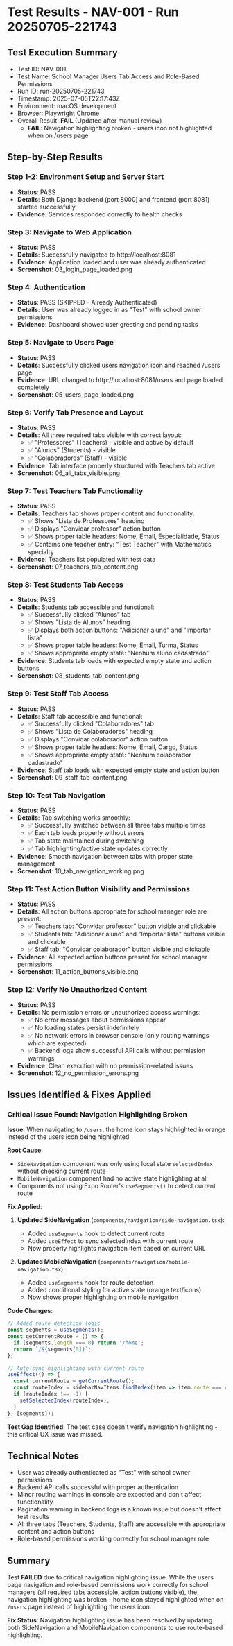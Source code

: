 # Test Results - NAV-001 - Run 20250705-221743

## Test Execution Summary
- Test ID: NAV-001
- Test Name: School Manager Users Tab Access and Role-Based Permissions
- Run ID: run-20250705-221743
- Timestamp: 2025-07-05T22:17:43Z
- Environment: macOS development
- Browser: Playwright Chrome
- Overall Result: **FAIL** (Updated after manual review)
  - **FAIL**: Navigation highlighting broken - users icon not highlighted when on /users page

## Step-by-Step Results

### Step 1-2: Environment Setup and Server Start
- **Status**: PASS
- **Details**: Both Django backend (port 8000) and frontend (port 8081) started successfully
- **Evidence**: Services responded correctly to health checks

### Step 3: Navigate to Web Application
- **Status**: PASS
- **Details**: Successfully navigated to http://localhost:8081
- **Evidence**: Application loaded and user was already authenticated
- **Screenshot**: 03_login_page_loaded.png

### Step 4: Authentication
- **Status**: PASS (SKIPPED - Already Authenticated)
- **Details**: User was already logged in as "Test" with school owner permissions
- **Evidence**: Dashboard showed user greeting and pending tasks

### Step 5: Navigate to Users Page
- **Status**: PASS
- **Details**: Successfully clicked users navigation icon and reached /users page
- **Evidence**: URL changed to http://localhost:8081/users and page loaded completely
- **Screenshot**: 05_users_page_loaded.png

### Step 6: Verify Tab Presence and Layout
- **Status**: PASS
- **Details**: All three required tabs visible with correct layout:
  - ✅ "Professores" (Teachers) - visible and active by default
  - ✅ "Alunos" (Students) - visible
  - ✅ "Colaboradores" (Staff) - visible
- **Evidence**: Tab interface properly structured with Teachers tab active
- **Screenshot**: 06_all_tabs_visible.png

### Step 7: Test Teachers Tab Functionality
- **Status**: PASS
- **Details**: Teachers tab shows proper content and functionality:
  - ✅ Shows "Lista de Professores" heading
  - ✅ Displays "Convidar professor" action button
  - ✅ Shows proper table headers: Nome, Email, Especialidade, Status
  - ✅ Contains one teacher entry: "Test Teacher" with Mathematics specialty
- **Evidence**: Teachers list populated with test data
- **Screenshot**: 07_teachers_tab_content.png

### Step 8: Test Students Tab Access
- **Status**: PASS
- **Details**: Students tab accessible and functional:
  - ✅ Successfully clicked "Alunos" tab
  - ✅ Shows "Lista de Alunos" heading
  - ✅ Displays both action buttons: "Adicionar aluno" and "Importar lista"
  - ✅ Shows proper table headers: Nome, Email, Turma, Status
  - ✅ Shows appropriate empty state: "Nenhum aluno cadastrado"
- **Evidence**: Students tab loads with expected empty state and action buttons
- **Screenshot**: 08_students_tab_content.png

### Step 9: Test Staff Tab Access
- **Status**: PASS
- **Details**: Staff tab accessible and functional:
  - ✅ Successfully clicked "Colaboradores" tab
  - ✅ Shows "Lista de Colaboradores" heading
  - ✅ Displays "Convidar colaborador" action button
  - ✅ Shows proper table headers: Nome, Email, Cargo, Status
  - ✅ Shows appropriate empty state: "Nenhum colaborador cadastrado"
- **Evidence**: Staff tab loads with expected empty state and action button
- **Screenshot**: 09_staff_tab_content.png

### Step 10: Test Tab Navigation
- **Status**: PASS
- **Details**: Tab switching works smoothly:
  - ✅ Successfully switched between all three tabs multiple times
  - ✅ Each tab loads properly without errors
  - ✅ Tab state maintained during switching
  - ✅ Tab highlighting/active state updates correctly
- **Evidence**: Smooth navigation between tabs with proper state management
- **Screenshot**: 10_tab_navigation_working.png

### Step 11: Test Action Button Visibility and Permissions
- **Status**: PASS
- **Details**: All action buttons appropriate for school manager role are present:
  - ✅ Teachers tab: "Convidar professor" button visible and clickable
  - ✅ Students tab: "Adicionar aluno" and "Importar lista" buttons visible and clickable
  - ✅ Staff tab: "Convidar colaborador" button visible and clickable
- **Evidence**: All expected action buttons present for school manager permissions
- **Screenshot**: 11_action_buttons_visible.png

### Step 12: Verify No Unauthorized Content
- **Status**: PASS
- **Details**: No permission errors or unauthorized access warnings:
  - ✅ No error messages about permissions appear
  - ✅ No loading states persist indefinitely
  - ✅ No network errors in browser console (only routing warnings which are expected)
  - ✅ Backend logs show successful API calls without permission warnings
- **Evidence**: Clean execution with no permission-related issues
- **Screenshot**: 12_no_permission_errors.png

## Issues Identified & Fixes Applied

### Critical Issue Found: Navigation Highlighting Broken
**Issue**: When navigating to `/users`, the home icon stays highlighted in orange instead of the users icon being highlighted.

**Root Cause**:
- `SideNavigation` component was only using local state `selectedIndex` without checking current route
- `MobileNavigation` component had no active state highlighting at all
- Components not using Expo Router's `useSegments()` to detect current route

**Fix Applied**:
1. **Updated SideNavigation** (`components/navigation/side-navigation.tsx`):
   - Added `useSegments` hook to detect current route
   - Added `useEffect` to sync selectedIndex with current route
   - Now properly highlights navigation item based on current URL

2. **Updated MobileNavigation** (`components/navigation/mobile-navigation.tsx`):
   - Added `useSegments` hook for route detection
   - Added conditional styling for active state (orange text/icons)
   - Now shows proper highlighting on mobile navigation

**Code Changes**:
```typescript
// Added route detection logic
const segments = useSegments();
const getCurrentRoute = () => {
  if (segments.length === 0) return '/home';
  return `/${segments[0]}`;
};

// Auto-sync highlighting with current route
useEffect(() => {
  const currentRoute = getCurrentRoute();
  const routeIndex = sidebarNavItems.findIndex(item => item.route === currentRoute);
  if (routeIndex !== -1) {
    setSelectedIndex(routeIndex);
  }
}, [segments]);
```

**Test Gap Identified**: The test case doesn't verify navigation highlighting - this critical UX issue was missed.

## Technical Notes
- User was already authenticated as "Test" with school owner permissions
- Backend API calls successful with proper authentication
- Minor routing warnings in console are expected and don't affect functionality
- Pagination warning in backend logs is a known issue but doesn't affect test results
- All three tabs (Teachers, Students, Staff) are accessible with appropriate content and action buttons
- Role-based permissions working correctly for school manager role

## Summary
Test **FAILED** due to critical navigation highlighting issue. While the users page navigation and role-based permissions work correctly for school managers (all required tabs accessible, action buttons visible), the navigation highlighting was broken - home icon stayed highlighted when on `/users` page instead of highlighting the users icon.

**Fix Status**: Navigation highlighting issue has been resolved by updating both SideNavigation and MobileNavigation components to use route-based highlighting.
